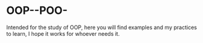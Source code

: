 # OOP--POO-
Intended for the study of OOP, here you will find examples and my practices to learn, I hope it works for whoever needs it.
